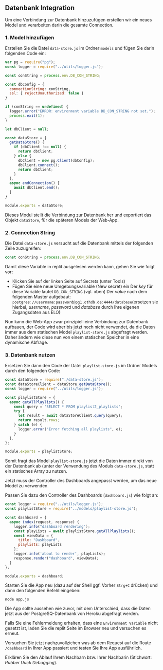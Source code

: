 ## Datenbank Integration

Um eine Verbindung zur Datenbank hinzuzufügen erstellen wir ein neues Model und verarbeiten darin die gesamte Connection.

### 1. Model hinzufügen
Erstellen Sie die Datei `data-store.js` im Ordner `models` und fügen Sie darin folgenden Code ein:

~~~ js
var pg = require("pg"); 
const logger = require("../utils/logger.js"); 

const conString = process.env.DB_CON_STRING; 

const dbConfig = { 
  connectionString: conString, 
  ssl: { rejectUnauthorized: false } 
} 

if (conString == undefined) { 
  logger.error("ERROR: environment variable DB_CON_STRING not set."); 
  process.exit(1); 
} 

let dbClient = null; 

const dataStore = { 
  getDataStore() { 
    if (dbClient !== null) { 
      return dbClient; 
    } else { 
      dbClient = new pg.Client(dbConfig); 
      dbClient.connect(); 
      return dbClient; 
    } 
  }, 
  async endConnection() { 
    await dbClient.end(); 
  } 
} 

module.exports = dataStore; 
~~~

Dieses Modul stellt die Verbindung zur Datenbank her und exportiert das Objekt `dataStore`, für die späteren Models der Web-App.

### 2. Connection String

Die Datei `data-store.js` versucht auf die Datenbank mittels der folgenden Zeile zuzugreifen:

```js
const conString = process.env.DB_CON_STRING; 
```

Damit diese Variable in replit ausgelesen werden kann, gehen Sie wie folgt vor:

* Klicken Sie auf der linken Seite auf Secrets (unter Tools)
* Fügen Sie eine neue Umgebungsvariable (New secret) ein
Der *key* für diese Variable lautet `DB_CON_STRING` (vgl. oben)
Der *value* nach dem folgenden Muster aufgebaut: `postgres://username:password@pg1.othdb.de:4444/database`(ersetzen sie hierbei, *username*, *password* und *database* durch Ihre eigenen Zugangsdaten aus ELO)

Nun kann die Web-App zwar prinzipiell eine Verbindung zur Datenbank aufbauen, der Code wird aber bis jetzt noch nicht verwendet, da die Daten immer aus dem statischen Model `playlist-store.js` abgefragt werden. Daher ändern wie diese nun von einem statischen Speicher in eine dynamische Abfrage.

### 3. Datenbank nutzen

Ersetzen Sie dann den Code der Datei `playlist-store.js` im Ordner Models durch den folgenden Code: 
~~~ js
const dataStore = require("./data-store.js"); 
const dataStoreClient = dataStore.getDataStore(); 
const logger = require("../utils/logger.js"); 

const playlistStore = { 
  async getAllPlaylists() { 
    const query = 'SELECT * FROM playlist2_playlists'; 
    try { 
      let result = await dataStoreClient.query(query); 
      return result.rows; 
    } catch (e) { 
      logger.error("Error fetching all playlists", e); 
    } 
  }, 
}; 

module.exports = playlistStore; 
~~~
Somit fragt das Model `playlist-store.js` jetzt die Daten immer direkt von der Datenbank ab (unter der Verwendung des Moduls `data-store.js`, statt ein statisches Array zu nutzen.

Jetzt muss der Controller des Dashboards angepasst werden, um das neue Model zu verwenden.

Passen Sie dazu den Controller des Dashboards (`dashboard.js`) wie folgt an: 

~~~ js
const logger = require("../utils/logger.js"); 
const playlistStore = require("../models/playlist-store.js"); 

const dashboard = { 
  async index(request, response) { 
    logger.info("dashboard rendering"); 
    const playLists = await playlistStore.getAllPlaylists(); 
    const viewData = { 
      title: "Dashboard", 
      playlists: playLists 
    }; 
    logger.info('about to render', playLists); 
    response.render("dashboard", viewData); 
  } 
}; 

module.exports = dashboard; 
~~~

Starten Sie die App neu (dazu auf der Shell ggf. Vorher `Strg+C` drücken) und dann den folgenden Befehl eingeben:

```shell
node app.js
```

Die App sollte aussehen wie zuvor, mit dem Unterschied, dass die Daten jetzt aus der PostgreSQ-Datenbank von Heroku abgefragt werden.

Falls Sie eine Fehlermeldung erhalten, dass eine `Environment Variable` nicht gesetzt ist, laden Sie die replit Seite im Browser neu und versuchen es erneut.

Versuchen Sie jetzt nachzuvollziehen was ab dem Request auf die Route `/dashboard` in Ihrer App passiert und testen Sie Ihre App ausführlich. 

Erklären Sie den Ablauf Ihrem Nachbarn bzw. Ihrer Nachbarin (Stichwort: *Rubber Duck Debugging*).